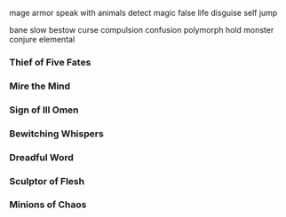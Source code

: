 <!-- these spells have been added to warlock spell list -->

mage armor
speak with animals
detect magic
false life
disguise self
jump

bane
slow
bestow curse
compulsion
confusion
polymorph
hold monster
conjure elemental

<!-- these invocations have been removed -->

### Thief of Five Fates

### Mire the Mind

### Sign of Ill Omen

### Bewitching Whispers

### Dreadful Word

### Sculptor of Flesh

### Minions of Chaos
